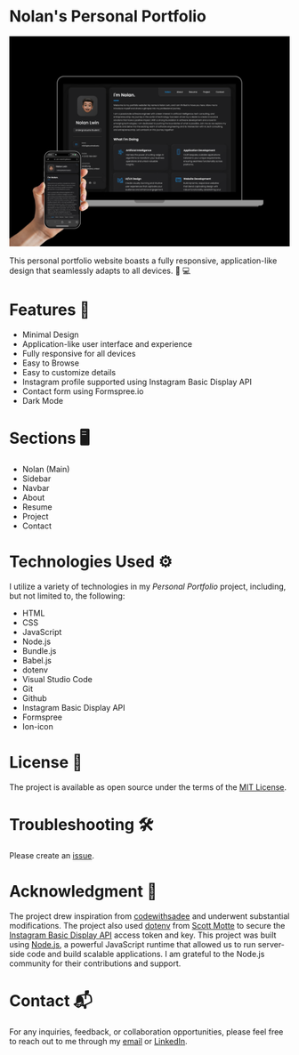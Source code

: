 # Nolan's Personal Portfolio

![Nolan's Personal Portfolio Website](./img/nolan-s-portfolio-website.png)

This personal portfolio website boasts a fully responsive, application-like design that seamlessly adapts to all devices. 📱 💻

# Features 🚀

- Minimal Design
- Application-like user interface and experience
- Fully responsive for all devices
- Easy to Browse
- Easy to customize details
- Instagram profile supported using Instagram Basic Display API
- Contact form using Formspree.io
- Dark Mode

# Sections 🖥

- Nolan (Main)
- Sidebar
- Navbar
- About
- Resume
- Project
- Contact

# Technologies Used ⚙

I utilize a variety of technologies in my *Personal Portfolio* project, including, but not limited to, the following:

- HTML
- CSS
- JavaScript
- Node.js
- Bundle.js
- Babel.js
- dotenv
- Visual Studio Code
- Git
- Github
- Instagram Basic Display API
- Formspree
- Ion-icon

# License 📄

The project is available as open source under the terms of the [MIT License](https://github.com/i-am-nolan25/Personal-Portfolio/blob/7debe883a958fa446a23434b655d6d732edb58e6/LICENSE).

# Troubleshooting 🛠

Please create an [issue](https://github.com/i-am-nolan25/Personal-Portfolio/issues).

# Acknowledgment 🎊

The project drew inspiration from [codewithsadee](https://github.com/codewithsadee) and underwent substantial modifications. The project also used [dotenv](https://github.com/motdotla/dotenv) from [Scott Motte](https://github.com/motdotla) to secure the [Instagram Basic Display API](https://developers.facebook.com/docs/instagram-basic-display-api/) access token and key. This project was built using [Node.js](https://nodejs.org/), a powerful JavaScript runtime that allowed us to run server-side code and build scalable applications. I am grateful to the Node.js community for their contributions and support.


# Contact 📬
For any inquiries, feedback, or collaboration opportunities, please feel free to reach out to me through my [email](nl020@bucknell.edu) or [LinkedIn](https://www.linkedin.com/in/naing-oo-lwin-nolan/).
